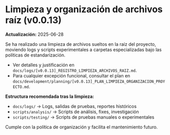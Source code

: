# Limpieza y organización de archivos raíz (v0.0.13)

**Actualización:** 2025-06-28

Se ha realizado una limpieza de archivos sueltos en la raíz del proyecto, moviendo logs y scripts experimentales a carpetas especializadas bajo las políticas de estandarización.

- Ver detalles y justificación en `docs/logs/[v0.0.13]_REGISTRO_LIMPIEZA_ARCHIVOS_RAIZ.md`.
- Para cualquier excepción funcional, consultar el plan en `docs/development/planning/[v0.0.13]_PLAN_LIMPIEZA_ORGANIZACION_PROYECTO.md`.

**Estructura recomendada tras la limpieza:**
- `docs/logs/` → Logs, salidas de pruebas, reportes históricos
- `scripts/analysis/` → Scripts de análisis, fixes, investigación
- `scripts/testing/` → Scripts de pruebas manuales o experimentales

Cumple con la política de organización y facilita el mantenimiento futuro.
